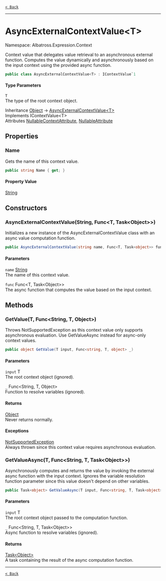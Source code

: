 [`< Back`](../../../)

---

# AsyncExternalContextValue&lt;T&gt;

Namespace: Albatross.Expression.Context

Context value that delegates value retrieval to an asynchronous external function.
 Computes the value dynamically and asynchronously based on the input context using the provided async function.

```csharp
public class AsyncExternalContextValue<T> : IContextValue`1
```

#### Type Parameters

`T`<br>
The type of the root context object.

Inheritance [Object](https://docs.microsoft.com/en-us/dotnet/api/system.object) → [AsyncExternalContextValue&lt;T&gt;](./albatross/expression/context/asyncexternalcontextvalue-1)<br>
Implements IContextValue&lt;T&gt;<br>
Attributes [NullableContextAttribute](https://docs.microsoft.com/en-us/dotnet/api/system.runtime.compilerservices.nullablecontextattribute), [NullableAttribute](https://docs.microsoft.com/en-us/dotnet/api/system.runtime.compilerservices.nullableattribute)

## Properties

### **Name**

Gets the name of this context value.

```csharp
public string Name { get; }
```

#### Property Value

[String](https://docs.microsoft.com/en-us/dotnet/api/system.string)<br>

## Constructors

### **AsyncExternalContextValue(String, Func&lt;T, Task&lt;Object&gt;&gt;)**

Initializes a new instance of the AsyncExternalContextValue class with an async value computation function.

```csharp
public AsyncExternalContextValue(string name, Func<T, Task<object>> func)
```

#### Parameters

`name` [String](https://docs.microsoft.com/en-us/dotnet/api/system.string)<br>
The name of this context value.

`func` Func&lt;T, Task&lt;Object&gt;&gt;<br>
The async function that computes the value based on the input context.

## Methods

### **GetValue(T, Func&lt;String, T, Object&gt;)**

Throws NotSupportedException as this context value only supports asynchronous evaluation.
 Use GetValueAsync instead for async-only context values.

```csharp
public object GetValue(T input, Func<string, T, object> _)
```

#### Parameters

`input` T<br>
The root context object (ignored).

`_` Func&lt;String, T, Object&gt;<br>
Function to resolve variables (ignored).

#### Returns

[Object](https://docs.microsoft.com/en-us/dotnet/api/system.object)<br>
Never returns normally.

#### Exceptions

[NotSupportedException](https://docs.microsoft.com/en-us/dotnet/api/system.notsupportedexception)<br>
Always thrown since this context value requires asynchronous evaluation.

### **GetValueAsync(T, Func&lt;String, T, Task&lt;Object&gt;&gt;)**

Asynchronously computes and returns the value by invoking the external async function with the input context.
 Ignores the variable resolution function parameter since this value doesn't depend on other variables.

```csharp
public Task<object> GetValueAsync(T input, Func<string, T, Task<object>> _)
```

#### Parameters

`input` T<br>
The root context object passed to the computation function.

`_` Func&lt;String, T, Task&lt;Object&gt;&gt;<br>
Async function to resolve variables (ignored).

#### Returns

[Task&lt;Object&gt;](https://docs.microsoft.com/en-us/dotnet/api/system.threading.tasks.task-1)<br>
A task containing the result of the async computation function.

---

[`< Back`](../../../)
